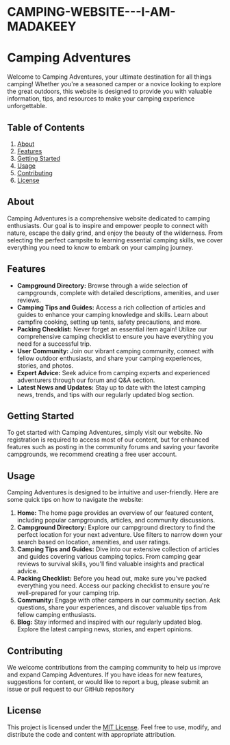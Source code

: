 # CAMPING-WEBSITE---I-AM-MADAKEEY
# Camping Adventures

Welcome to Camping Adventures, your ultimate destination for all things camping! Whether you're a seasoned camper or a novice looking to explore the great outdoors, this website is designed to provide you with valuable information, tips, and resources to make your camping experience unforgettable.

## Table of Contents

1. [About](#about)
2. [Features](#features)
3. [Getting Started](#getting-started)
4. [Usage](#usage)
5. [Contributing](#contributing)
6. [License](#license)

## About

Camping Adventures is a comprehensive website dedicated to camping enthusiasts. Our goal is to inspire and empower people to connect with nature, escape the daily grind, and enjoy the beauty of the wilderness. From selecting the perfect campsite to learning essential camping skills, we cover everything you need to know to embark on your camping journey.

## Features

- **Campground Directory:** Browse through a wide selection of campgrounds, complete with detailed descriptions, amenities, and user reviews.
- **Camping Tips and Guides:** Access a rich collection of articles and guides to enhance your camping knowledge and skills. Learn about campfire cooking, setting up tents, safety precautions, and more.
- **Packing Checklist:** Never forget an essential item again! Utilize our comprehensive camping checklist to ensure you have everything you need for a successful trip.
- **User Community:** Join our vibrant camping community, connect with fellow outdoor enthusiasts, and share your camping experiences, stories, and photos.
- **Expert Advice:** Seek advice from camping experts and experienced adventurers through our forum and Q&A section.
- **Latest News and Updates:** Stay up to date with the latest camping news, trends, and tips with our regularly updated blog section.

## Getting Started

To get started with Camping Adventures, simply visit our website. No registration is required to access most of our content, but for enhanced features such as posting in the community forums and saving your favorite campgrounds, we recommend creating a free user account.

## Usage

Camping Adventures is designed to be intuitive and user-friendly. Here are some quick tips on how to navigate the website:

1. **Home:** The home page provides an overview of our featured content, including popular campgrounds, articles, and community discussions.
2. **Campground Directory:** Explore our campground directory to find the perfect location for your next adventure. Use filters to narrow down your search based on location, amenities, and user ratings.
3. **Camping Tips and Guides:** Dive into our extensive collection of articles and guides covering various camping topics. From camping gear reviews to survival skills, you'll find valuable insights and practical advice.
4. **Packing Checklist:** Before you head out, make sure you've packed everything you need. Access our packing checklist to ensure you're well-prepared for your camping trip.
5. **Community:** Engage with other campers in our community section. Ask questions, share your experiences, and discover valuable tips from fellow camping enthusiasts.
6. **Blog:** Stay informed and inspired with our regularly updated blog. Explore the latest camping news, stories, and expert opinions.

## Contributing

We welcome contributions from the camping community to help us improve and expand Camping Adventures. If you have ideas for new features, suggestions for content, or would like to report a bug, please submit an issue or pull request to our GitHub repository 

## License

This project is licensed under the [MIT License](LICENSE). Feel free to use, modify, and distribute the code and content with appropriate attribution.
